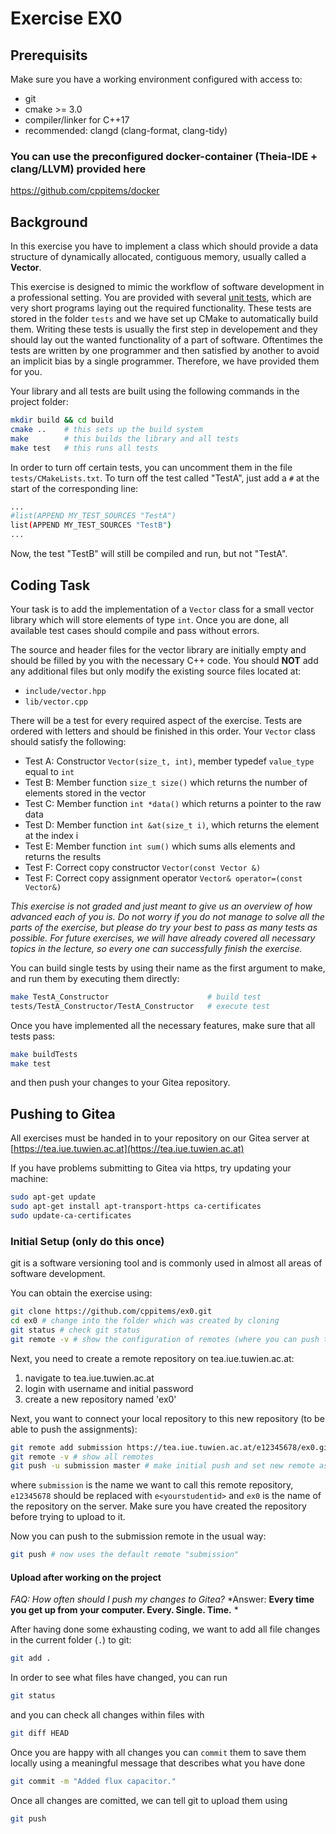 # Exercise EX0

## Prerequisits

Make sure you have a working environment configured with access to:
- git 
- cmake >= 3.0
- compiler/linker for C++17
- recommended: clangd (clang-format, clang-tidy)

### You can use the preconfigured docker-container (Theia-IDE + clang/LLVM) provided here 
https://github.com/cppitems/docker

## Background

In this exercise you have to implement a class which should provide a data structure of dynamically allocated, contiguous memory, usually called a **Vector**.

This exercise is designed to mimic the workflow of software development in a professional setting. You are provided with several [unit tests](https://en.wikipedia.org/wiki/Unit_testing), which are very short programs laying out the required functionality. These tests are stored in the folder `tests` and we have set up CMake to automatically build them. Writing these tests is usually the first step in developement and they should lay out the wanted functionality of a part of software. Oftentimes the tests are written by one programmer and then satisfied by another to avoid an implicit bias by a single programmer. Therefore, we have provided them for you.

Your library and all tests are built using the following commands in the project folder:
```bash
mkdir build && cd build
cmake ..    # this sets up the build system
make        # this builds the library and all tests      
make test   # this runs all tests
```

In order to turn off certain tests, you can uncomment them in the file `tests/CMakeLists.txt`. To turn off the test called "TestA", just add a `#` at the start of the corresponding line:
```bash
...
#list(APPEND MY_TEST_SOURCES "TestA")
list(APPEND MY_TEST_SOURCES "TestB")
...
```
Now, the test "TestB" will still be compiled and run, but not "TestA".

## Coding Task

Your task is to add the implementation of a `Vector` class for a small vector library which will store elements of type `int`. Once you are done, all available test cases should compile and pass without errors.

The source and header files for the vector library are initially empty and should be filled by you with the necessary C++ code.
You should **NOT** add any additional files but only modify the existing source files located at:
- `include/vector.hpp`
- `lib/vector.cpp`

There will be a test for every required aspect of the exercise. Tests are ordered with letters and should be finished in this order.
Your `Vector` class should satisfy the following:
- Test A: Constructor `Vector(size_t, int)`, member typedef `value_type` equal to `int`
- Test B: Member function `size_t size()` which returns the number of elements stored in the vector
- Test C: Member function `int *data()` which returns a pointer to the raw data
- Test D: Member function `int &at(size_t i)`, which returns the element at the index i
- Test E: Member function `int sum()` which sums alls elements and returns the results
- Test F: Correct copy constructor `Vector(const Vector &)`
- Test F: Correct copy assignment operator `Vector& operator=(const Vector&)`

*This exercise is not graded and just meant to give us an overview of how advanced each of you is. Do not worry if you do not manage to solve all the parts of the exercise, but please do try your best to pass as many tests as possible. For future exercises, we will have already covered all necessary topics in the lecture, so every one can successfully finish the exercise.*

You can build single tests by using their name as the first argument to make, and run them by executing them directly:
```bash
make TestA_Constructor                      # build test
tests/TestA_Constructor/TestA_Constructor   # execute test
```

Once you have implemented all the necessary features, make sure that all tests pass:
```bash
make buildTests
make test
```
and then push your changes to your Gitea repository.

## Pushing to Gitea

All exercises must be handed in to your repository on our Gitea server at [https://tea.iue.tuwien.ac.at](https://tea.iue.tuwien.ac.at)

If you have problems submitting to Gitea via https, try updating your machine:
```bash
sudo apt-get update
sudo apt-get install apt-transport-https ca-certificates
sudo update-ca-certificates
```

### Initial Setup (only do this once)

git is a software versioning tool and is commonly used in almost all areas of software development.

You can obtain the exercise using:
```bash
git clone https://github.com/cppitems/ex0.git 
cd ex0 # change into the folder which was created by cloning
git status # check git status
git remote -v # show the configuration of remotes (where you can push to)
```
Next, you need to create a remote repository on tea.iue.tuwien.ac.at:
1. navigate to tea.iue.tuwien.ac.at
2. login with username and initial password
3. create a new repository named 'ex0'

Next, you want to connect your local repository to this new repository (to be able to push the assignments):
```bash
git remote add submission https://tea.iue.tuwien.ac.at/e12345678/ex0.git
git remote -v # show all remotes
git push -u submission master # make initial push and set new remote as default
```
where `submission` is the name we want to call this remote repository, `e12345678` should be replaced with `e<yourstudentid>` and `ex0` is the name of the repository on the server.
Make sure you have created the repository before trying to upload to it.

Now you can push to the submission remote in the usual way:
```bash
git push # now uses the default remote "submission"
```

#### Upload after working on the project

*FAQ: How often should I push my changes to Gitea?*
*Answer: **Every time you get up from your computer. Every. Single. Time.** *

After having done some exhausting coding, we want to add all file changes in the current folder (`.`) to git:
```bash
git add . 
```
In order to see what files have changed, you can run
```bash
git status
```
and you can check all changes within files with
```bash
git diff HEAD
```
Once you are happy with all changes you can `commit` them to save them locally using a meaningful message that describes what you have done
```bash
git commit -m "Added flux capacitor."
```
Once all changes are comitted, we can tell git to upload them using
```bash
git push
```
